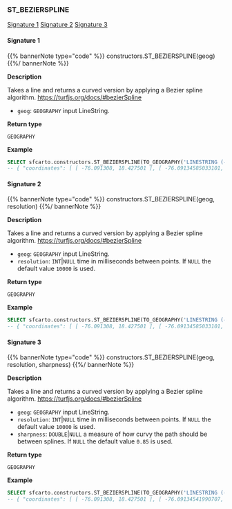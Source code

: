 ### ST_BEZIERSPLINE

[Signature 1](#signature-1)
[Signature 2](#signature-2)
[Signature 3](#signature-3)

#### Signature 1

{{% bannerNote type="code" %}}
constructors.ST_BEZIERSPLINE(geog)
{{%/ bannerNote %}}

**Description**

Takes a line and returns a curved version by applying a Bezier spline algorithm. https://turfjs.org/docs/#bezierSpline

* `geog`: `GEOGRAPHY` input LineString.

**Return type**

`GEOGRAPHY`

**Example**

```sql
SELECT sfcarto.constructors.ST_BEZIERSPLINE(TO_GEOGRAPHY('LINESTRING (-76.091308 18.427501,-76.695556 18.729501,-76.552734 19.40443,-74.61914 19.134789,-73.652343 20.07657,-73.157958 20.210656)'));
-- { "coordinates": [ [ -76.091308, 18.427501 ], [ -76.09134585033101, 18.427508082543092 ], ... 
```

#### Signature 2

{{% bannerNote type="code" %}}
constructors.ST_BEZIERSPLINE(geog, resolution)
{{%/ bannerNote %}}

**Description**

Takes a line and returns a curved version by applying a Bezier spline algorithm. https://turfjs.org/docs/#bezierSpline

* `geog`: `GEOGRAPHY` input LineString.
* `resolution`: `INT`|`NULL` time in milliseconds between points. If `NULL` the default value `10000` is used.

**Return type**

`GEOGRAPHY`

**Example**

```sql
SELECT sfcarto.constructors.ST_BEZIERSPLINE(TO_GEOGRAPHY('LINESTRING (-76.091308 18.427501,-76.695556 18.729501,-76.552734 19.40443,-74.61914 19.134789,-73.652343 20.07657,-73.157958 20.210656)'), 10000);
-- { "coordinates": [ [ -76.091308, 18.427501 ], [ -76.09134585033101, 18.427508082543092 ], ... 
```

#### Signature 3

{{% bannerNote type="code" %}}
constructors.ST_BEZIERSPLINE(geog, resolution, sharpness)
{{%/ bannerNote %}}

**Description**

Takes a line and returns a curved version by applying a Bezier spline algorithm. https://turfjs.org/docs/#bezierSpline

* `geog`: `GEOGRAPHY` input LineString.
* `resolution`: `INT`|`NULL` time in milliseconds between points. If `NULL` the default value `10000` is used.
* `sharpness`: `DOUBLE`|`NULL` a measure of how curvy the path should be between splines. If `NULL` the default value `0.85` is used.

**Return type**

`GEOGRAPHY`

**Example**

```sql
SELECT sfcarto.constructors.ST_BEZIERSPLINE(TO_GEOGRAPHY('LINESTRING (-76.091308 18.427501,-76.695556 18.729501,-76.552734 19.40443,-74.61914 19.134789,-73.652343 20.07657,-73.157958 20.210656)'), 10000, 0.9);
-- { "coordinates": [ [ -76.091308, 18.427501 ], [ -76.09134541990707, 18.42750717125151 ], ... 
```